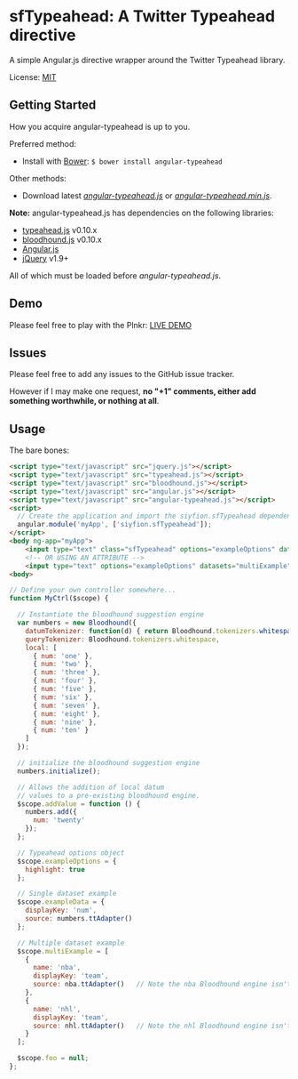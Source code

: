 sfTypeahead: A Twitter Typeahead directive
=================

A simple Angular.js directive wrapper around the Twitter Typeahead library.

License: [MIT](http://www.opensource.org/licenses/mit-license.php)

Getting Started
---------------

How you acquire angular-typeahead is up to you.

Preferred method:
* Install with [Bower][bower]: `$ bower install angular-typeahead`

Other methods:
* Download latest *[angular-typeahead.js][angular-typeahead.js]* or *[angular-typeahead.min.js][angular-typeahead.min.js]*.

**Note:** angular-typeahead.js has dependencies on the following libraries:
* [typeahead.js][typeahead.js] v0.10.x
* [bloodhound.js][typeahead.js] v0.10.x
* [Angular.js][angularjs]
* [jQuery][jquery] v1.9+

All of which must be loaded before *angular-typeahead.js*.

Demo
---------------

Please feel free to play with the Plnkr: [LIVE DEMO][plnkr]

Issues
---------------

Please feel free to add any issues to the GitHub issue tracker.

However if I may make one request, **no "+1" comments, either add something worthwhile, or nothing at all**.

Usage
---------------

The bare bones:

```html
<script type="text/javascript" src="jquery.js"></script>
<script type="text/javascript" src="typeahead.js"></script>
<script type="text/javascript" src="bloodhound.js"></script>
<script type="text/javascript" src="angular.js"></script>
<script type="text/javascript" src="angular-typeahead.js"></script>
<script>
  // Create the application and import the siyfion.sfTypeahead dependency.
  angular.module('myApp', ['siyfion.sfTypeahead']);
</script>
<body ng-app="myApp">
    <input type="text" class="sfTypeahead" options="exampleOptions" datasets="exampleData" ng-model="foo">
    <!-- OR USING AN ATTRIBUTE -->
    <input type="text" options="exampleOptions" datasets="multiExample" ng-model="foo" sf-typeahead>
<body>
```

```javascript
// Define your own controller somewhere...
function MyCtrl($scope) {

  // Instantiate the bloodhound suggestion engine
  var numbers = new Bloodhound({
    datumTokenizer: function(d) { return Bloodhound.tokenizers.whitespace(d.num); },
    queryTokenizer: Bloodhound.tokenizers.whitespace,
    local: [
      { num: 'one' },
      { num: 'two' },
      { num: 'three' },
      { num: 'four' },
      { num: 'five' },
      { num: 'six' },
      { num: 'seven' },
      { num: 'eight' },
      { num: 'nine' },
      { num: 'ten' }
    ]
  });

  // initialize the bloodhound suggestion engine
  numbers.initialize();

  // Allows the addition of local datum
  // values to a pre-existing bloodhound engine.
  $scope.addValue = function () {
    numbers.add({
      num: 'twenty'
    });
  };

  // Typeahead options object
  $scope.exampleOptions = {
    highlight: true
  };

  // Single dataset example
  $scope.exampleData = {
    displayKey: 'num',
    source: numbers.ttAdapter()
  };

  // Multiple dataset example
  $scope.multiExample = [
    {
      name: 'nba',
      displayKey: 'team',
      source: nba.ttAdapter()   // Note the nba Bloodhound engine isn't really defined here.
    },
    {
      name: 'nhl',
      displayKey: 'team',
      source: nhl.ttAdapter()   // Note the nhl Bloodhound engine isn't really defined here.
    }
  ];

  $scope.foo = null;
};
```


<!-- assets -->
[angular-typeahead.js]: https://raw.github.com/Siyfion/angular-typeahead/master/angular-typeahead.js
[angular-typeahead.min.js]: https://raw.github.com/Siyfion/angular-typeahead/master/angular-typeahead.min.js

<!-- links to third party projects -->
[bower]: http://twitter.github.com/bower/
[jQuery]: http://jquery.com/
[angularjs]: http://angularjs.org/
[typeahead.js]: http://twitter.github.io/typeahead.js/
[plnkr]: http://plnkr.co/edit/cMvm7Z4REuIP69Uk4Tzz?p=preview
